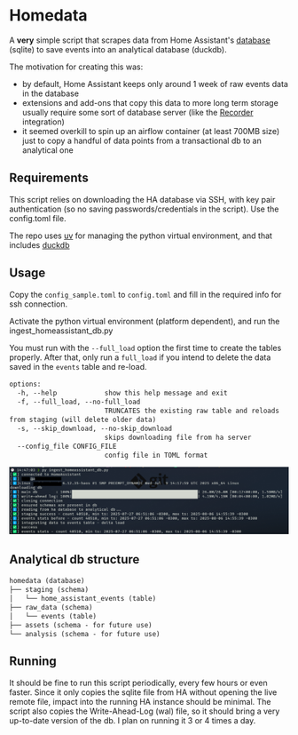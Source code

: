 # Homedata

A **very** simple script that scrapes data from Home Assistant's [database](https://www.home-assistant.io/docs/backend/database/) (sqlite) to save events into an analytical database (duckdb).

The motivation for creating this was:

- by default, Home Assistant keeps only around 1 week of raw events data in the database
- extensions and add-ons that copy this data to more long term storage usually require some sort of database server (like the [Recorder](https://www.home-assistant.io/integrations/recorder/) integration)
- it seemed overkill to spin up an airflow container (at least 700MB size) just to copy a handful of data points from a transactional db to an analytical one

## Requirements

This script relies on downloading the HA database via SSH, with key pair authentication (so no saving passwords/credentials in the script). Use the config.toml file.

The repo uses [uv](https://github.com/astral-sh/uv) for managing the python virtual environment, and that includes [duckdb]()

## Usage

Copy the `config_sample.toml` to `config.toml` and fill in the required info for ssh connection.

Activate the python virtual environment (platform dependent), and run the ingest_homeassistant_db.py

You must run with the `--full_load` option the first time to create the tables properly. After that, only run a `full_load` if you intend to delete the data saved in the `events` table and re-load.  

```text
options:
  -h, --help            show this help message and exit
  -f, --full_load, --no-full_load
                        TRUNCATES the existing raw table and reloads from staging (will delete older data)
  -s, --skip_download, --no-skip_download
                        skips downloading file from ha server
  --config_file CONFIG_FILE
                        config file in TOML format
```

![screenshot of the script in action](readme_screenshot.png)

## Analytical db structure

```text
homedata (database)
├── staging (schema)
│   └── home_assistant_events (table)
├── raw_data (schema) 
│   └── events (table)
├── assets (schema - for future use)
└── analysis (schema - for future use)

```

## Running

It should be fine to run this script periodically, every few hours or even faster. Since it only copies the sqlite file from HA without opening the live remote file, impact into the running HA instance should be minimal. The script also copies the Write-Ahead-Log (wal) file, so it should bring a very up-to-date version of the db.
I plan on running it 3 or 4 times a day.
